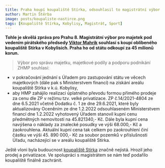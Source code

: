 ```yaml
---
title: Praha koupí koupaliště Stírka, odsouhlasil to magistrátní výbor pro majetek
author: Martin Štěrba
image: posts/koupaliste-nastirce.png
tags: [Koupaliště Stírka, Kobylisy, Magistrát, Sport]
---
```


**Tohle je skvělá zpráva pro Prahu 8. Magistrátní výbor pro majetek pod vedením pirátského předsedy [Viktor Mahrik](https://praha.pirati.cz/lide/viktor-mahrik.html) souhlasí s koupí oblíbeného koupaliště Stírka v Kobylisích. Praha ho od státu odkoupí za 45 milionů korun.**

> Výbor pro správu majetku, majetkové podíly a podporu podnikání ZHMP souhlasí:
- v pokračování jednání s Úřadem pro zastupování státu ve věcech majetkových (dále pak s Ministerstvem financí) na získání areálu koupaliště Stírka v k.ú. Kobylisy,
- aby HMP zahájilo realizaci úplatného převodu formou přímého prodeje za cenu dle ZP v režimu tzv. velké privatizace. ZP č.14/2021-4804 ze dne 6.5.2021 včetně Dodatku č. 1 ze dne 29.6.2021, které byly aktualizovány Oceněním ze dne 1.2.2022 odsouhlaseném Ministerstvem financí dne 1.2.2022 vyhotovený Úřadem stanovil kupní cenu předmětných nemovitostí na 45.821340,- Kč. Dále byla kupní cena navýšena o náklady za znalecké posudky ve výši 68.000,- Kč a zaokrouhlena. Aktuální kupní cena tak celkem po zaokrouhlení činí částku ve výši 45. 890 000,- Kč za soubor pozemků v příslušnosti Úřadu, nacházející se v areálu koupaliště Stírka.

Ještě vloni byla budoucnost [koupaliště Stírka](https://praha8.pirati.cz/aktuality/stitky/koupaliste-stirka/) značně nejistá. Hrozil jeho prodej a privatizace. Ve spolupráci s magistrátem se nám teď  podařilo koupaliště finálně zachránit. 